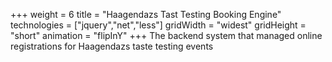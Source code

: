 +++
weight = 6
title = "Haagendazs Tast Testing Booking Engine"
technologies = ["jquery","net","less"]
gridWidth = "widest"
gridHeight = "short"
animation = "flipInY"
+++
The backend system that managed online registrations for Haagendazs taste testing events
